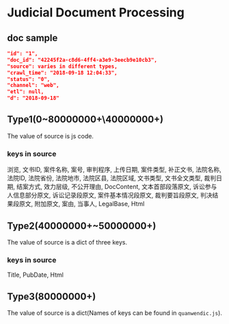 # Judicial Document Processing

## doc sample
```json
"id": "1",
"doc_id": "42245f2a-c8d6-4ff4-a3e9-3eecb9e10cb3",
"source": varies in different types,
"crawl_time": "2018-09-18 12:04:33",
"status": "0",
"channel": "web",
"etl": null,
"d": "2018-09-18"
```

## Type1(0~80000000+\\40000000+)
The value of source is js code.
### keys in source
浏览, 文书ID, 案件名称, 案号, 审判程序, 上传日期, 案件类型, 补正文书, 法院名称, 法院ID, 法院省份, 法院地市, 法院区县, 法院区域, 文书类型, 文书全文类型, 裁判日期, 结案方式, 效力层级, 不公开理由, DocContent, 文本首部段落原文, 诉讼参与人信息部分原文, 诉讼记录段原文, 案件基本情况段原文, 裁判要旨段原文, 判决结果段原文, 附加原文, 案由, 当事人, LegalBase, Html

## Type2(40000000+~50000000+)
The value of source is a dict of three keys.
### keys in source
Title, PubDate, Html

## Type3(80000000+)
The value of source is a dict(Names of keys can be found in `quanwendic.js`).
